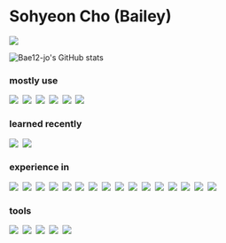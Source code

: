 # Sohyeon Cho (Bailey)

<img src="https://img.shields.io/badge/bae12.jo@gmail.com-EA4335?style=plastic&logo=gmail&logoColor=white"/>

![Bae12-jo's GitHub stats](https://github-readme-stats.vercel.app/api?username=bae12-jo&show_icons=true&theme=vue)


### mostly use
<img src="https://img.shields.io/badge/python-3776AB?style=flat-square&logo=python&logoColor=white"/>&nbsp;
<img src="https://img.shields.io/badge/typescript-3178C6?style=flat-square&logo=typescript&logoColor=white"/>&nbsp;
<img src="https://img.shields.io/badge/nodejs-339933?style=flat-square&logo=node.js&logoColor=white"/>&nbsp;
<img src="https://img.shields.io/badge/amazon aws-232F3E?style=flat-square&logo=amazonaws&logoColor=white"/>&nbsp;
<img src="https://img.shields.io/badge/amazon s3-569A31?style=flat-square&logo=amazons3&logoColor=white"/>&nbsp;
<img src="https://img.shields.io/badge/mysql-4479A1?style=flat-square&logo=mysql&logoColor=white"/>&nbsp;

### learned recently
<img src="https://img.shields.io/badge/java-007396?style=flat-square&logo=java&logoColor=white"/>&nbsp;
<img src="https://img.shields.io/badge/spring-6DB33F?style=flat-square&logo=spring&logoColor=white"/>&nbsp;

### experience in
<img src="https://img.shields.io/badge/c++-00599C?style=flat-square&logo=c%2B%2B&logoColor=white"/>&nbsp;
<img src="https://img.shields.io/badge/javascript-F7DF1E?style=flat-square&logo=javascript&logoColor=white"/>&nbsp;
<img src="https://img.shields.io/badge/solidity-363636?style=flat-square&logo=solidity&logoColor=white"/>&nbsp;
<img src="https://img.shields.io/badge/tensorflow-FF6F00?style=flat-square&logo=tensorflow&logoColor=white"/>&nbsp;
<img src="https://img.shields.io/badge/numpy-013243?style=flat-square&logo=numpy&logoColor=white"/>&nbsp;
<img src="https://img.shields.io/badge/pandas-150458?style=flat-square&logo=pandas&logoColor=white"/>&nbsp;
<img src="https://img.shields.io/badge/angular-DD0031?style=flat-square&logo=angular&logoColor=white"/>&nbsp;
<img src="https://img.shields.io/badge/web3.js-F16822?style=flat-square&logo=web3.js&logoColor=white"/>&nbsp;
<img src="https://img.shields.io/badge/graphql-E10098?style=flat-square&logo=graphql&logoColor=white"/>&nbsp;
<img src="https://img.shields.io/badge/ionic-3880FF?style=flat-square&logo=ionic&logoColor=white"/>&nbsp;
<img src="https://img.shields.io/badge/jasmine-8A4182?style=flat-square&logo=jasmine&logoColor=white"/>&nbsp;
<img src="https://img.shields.io/badge/django-092E20?style=flat-square&logo=django&logoColor=white"/>&nbsp;
<img src="https://img.shields.io/badge/flask-000000?style=flat-square&logo=flask&logoColor=white"/>&nbsp;
<img src="https://img.shields.io/badge/mongodb-47A248?style=flat-square&logo=mongodb&logoColor=white"/>&nbsp;
<img src="https://img.shields.io/badge/opencv-5C3EE8?style=flat-square&logo=opencv&logoColor=white"/>&nbsp;
<img src="https://img.shields.io/badge/cypress-17202C?style=flat-square&logo=cypress&logoColor=white"/>&nbsp;

### tools
<img src="https://img.shields.io/badge/git-F05032?style=flat-square&logo=git&logoColor=white"/>&nbsp;
<img src="https://img.shields.io/badge/githubactions-2088FF?style=flat-square&logo=githubactions&logoColor=white"/>&nbsp;
<img src="https://img.shields.io/badge/jupyter-F37626?style=flat-square&logo=jupyter&logoColor=white"/>&nbsp;
<img src="https://img.shields.io/badge/anaconda-44A833?style=flat-square&logo=anaconda&logoColor=white"/>&nbsp;
<img src="https://img.shields.io/badge/webstorm-000000?style=flat-square&logo=webstorm&logoColor=white"/>&nbsp;
